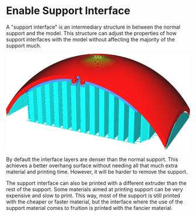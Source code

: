 Enable Support Interface
====
A "support interface" is an intermediary structure in between the normal support and the model. This structure can adjust the properties of how support interfaces with the model without affecting the majority of the support much.

![Support interface is shown in a darker shade of blue](images/support_interface_enable.png)

By default the interface layers are denser than the normal support. This achieves a better overhang surface without needing all that much extra material and printing time. However, it will be harder to remove the support.

The support interface can also be printed with a different extruder than the rest of the support. Some materials aimed at printing support can be very expensive and slow to print. This way, most of the support is still printed with the cheaper or faster material, but the interface where the use of the support material comes to fruition is printed with the fancier material.